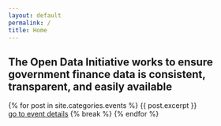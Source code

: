 ```yaml
---
layout: default
permalink: /
title: Home
---
```


## The Open Data Initiative works to ensure government finance data is consistent, transparent, and easily available

{% for post in site.categories.events %}
  {{ post.excerpt }}<br>
  <a href="{{ site.baseurl }}{{ post.url }}">go to event details</a>
  {% break %}
{% endfor %}
 

